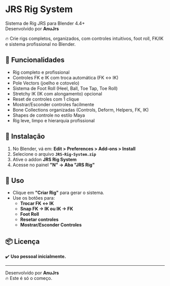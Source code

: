 # JRS Rig System

Sistema de Rig JRS para Blender 4.4+  
Desenvolvido por **AnuJrs**

🔥 Crie rigs completos, organizados, com controles intuitivos, foot roll, FK/IK e sistema profissional no Blender.

## 🚀 Funcionalidades
- Rig completo e profissional
- Controles FK e IK com troca automática (FK ↔️ IK)
- Pole Vectors (joelho e cotovelo)
- Sistema de Foot Roll (Heel, Ball, Toe Tap, Toe Roll)
- Stretchy IK (IK com alongamento) opcional
- Reset de controles com 1 clique
- Mostrar/Esconder controles facilmente
- Bone Collections organizadas (Controls, Deform, Helpers, FK, IK)
- Shapes de controle no estilo Maya
- Rig leve, limpo e hierarquia profissional

## 🧠 Instalação
1. No Blender, vá em: **Edit > Preferences > Add-ons > Install**
2. Selecione o arquivo **`JRS-Rig-System.zip`**
3. Ative o addon **JRS Rig System**
4. Acesse no painel **"N" → Aba "JRS Rig"**

## 🎯 Uso
- Clique em **"Criar Rig"** para gerar o sistema.
- Use os botões para:
  - **Trocar FK ↔️ IK**
  - **Snap FK → IK ou IK → FK**
  - **Foot Roll**
  - **Resetar controles**
  - **Mostrar/Esconder Controles**

## 📦 Licença
✔️ **Uso pessoal inicialmente.**

---

Desenvolvido por **AnuJrs**  
🔥 Este é só o começo.
